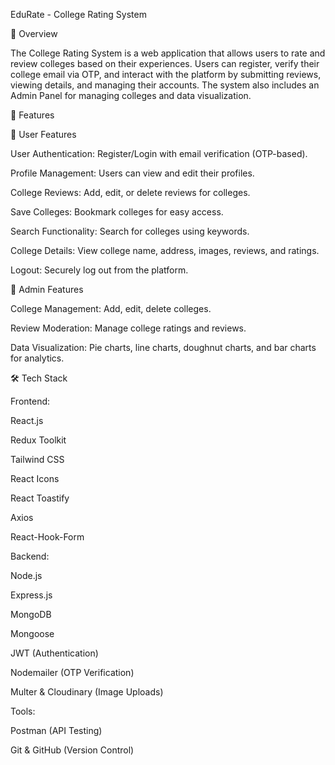 EduRate - College Rating System

📌 Overview

The College Rating System is a web application that allows users to rate and review colleges based on their experiences. Users can register, verify their college email via OTP, and interact with the platform by submitting reviews, viewing details, and managing their accounts. The system also includes an Admin Panel for managing colleges and data visualization.

🚀 Features

🔹 User Features

User Authentication: Register/Login with email verification (OTP-based).

Profile Management: Users can view and edit their profiles.

College Reviews: Add, edit, or delete reviews for colleges.

Save Colleges: Bookmark colleges for easy access.

Search Functionality: Search for colleges using keywords.

College Details: View college name, address, images, reviews, and ratings.

Logout: Securely log out from the platform.

🔹 Admin Features

College Management: Add, edit, delete colleges.

Review Moderation: Manage college ratings and reviews.

Data Visualization: Pie charts, line charts, doughnut charts, and bar charts for analytics.

🛠 Tech Stack

Frontend:

React.js

Redux Toolkit

Tailwind CSS

React Icons

React Toastify

Axios

React-Hook-Form

Backend:

Node.js

Express.js

MongoDB

Mongoose

JWT (Authentication)

Nodemailer (OTP Verification)

Multer & Cloudinary (Image Uploads)

Tools:

Postman (API Testing)

Git & GitHub (Version Control)
